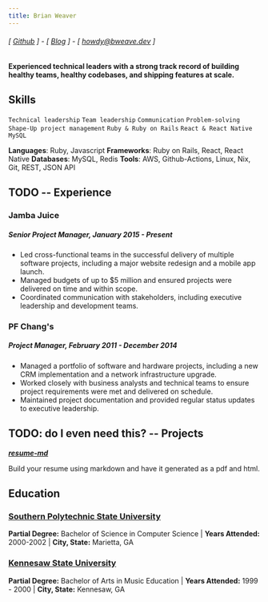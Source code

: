 ```yaml
---
title: Brian Weaver
---
```

###### [ [Github](https://www.github.com/bweave) ] - [ [Blog](https://blog.bweave.dev.to/) ] - [ howdy@bweave.dev ]
#### Experienced technical leaders with a strong track record of building healthy teams, healthy codebases, and shipping features at scale.

## Skills
```Technical leadership```
```Team leadership```
```Communication```
```Problem-solving```
```Shape-Up project management```
```Ruby & Ruby on Rails```
```React & React Native```
```MySQL```

**Languages**: Ruby, Javascript
**Frameworks**: Ruby on Rails, React, React Native
**Databases**: MySQL, Redis
**Tools**: AWS, Github-Actions, Linux, Nix, Git, REST, JSON API

## TODO -- Experience
### Jamba Juice
##### Senior Project Manager, January 2015 - Present
- Led cross-functional teams in the successful delivery of multiple software projects, including a major website redesign and a mobile app launch.
- Managed budgets of up to $5 million and ensured projects were delivered on time and within scope.
- Coordinated communication with stakeholders, including executive leadership and development teams.

### PF Chang's
##### Project Manager, February 2011 - December 2014
- Managed a portfolio of software and hardware projects, including a new CRM implementation and a network infrastructure upgrade.
- Worked closely with business analysts and technical teams to ensure project requirements were met and delivered on schedule.
- Maintained project documentation and provided regular status updates to executive leadership.


## TODO: do I even need this? -- Projects
**[*resume-md*](http://www.github.com/siph/resume-md)**

Build your resume using markdown and have it generated as a pdf and html.

## Education

### [Southern Polytechnic State University](http://engineering.kennesaw.edu/)
**Partial Degree:** Bachelor of Science in Computer Science | **Years Attended:** 2000-2002 | **City, State:** Marietta, GA

### [Kennesaw State University](http://www.kennesaw.edu/)
**Partial Degree:** Bachelor of Arts in Music Education | **Years Attended:** 1999 - 2000 | **City, State:** Kennesaw, GA
